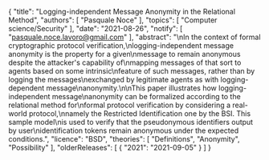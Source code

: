 {
    "title": "Logging-independent Message Anonymity in the Relational Method",
    "authors": [
        "Pasquale Noce"
    ],
    "topics": [
        "Computer science/Security"
    ],
    "date": "2021-08-26",
    "notify": [
        "pasquale.noce.lavoro@gmail.com"
    ],
    "abstract": "\nIn the context of formal cryptographic protocol verification,\nlogging-independent message anonymity is the property for a given\nmessage to remain anonymous despite the attacker's capability of\nmapping messages of that sort to agents based on some intrinsic\nfeature of such messages, rather than by logging the messages\nexchanged by legitimate agents as with logging-dependent message\nanonymity.\n\nThis paper illustrates how logging-independent message\nanonymity can be formalized according to the relational method for\nformal protocol verification by considering a real-world protocol,\nnamely the Restricted Identification one by the BSI. This sample model\nis used to verify that the pseudonymous identifiers output by user\nidentification tokens remain anonymous under the expected conditions.",
    "licence": "BSD",
    "theories": [
        "Definitions",
        "Anonymity",
        "Possibility"
    ],
    "olderReleases": [
        {
            "2021": "2021-09-05"
        }
    ]
}